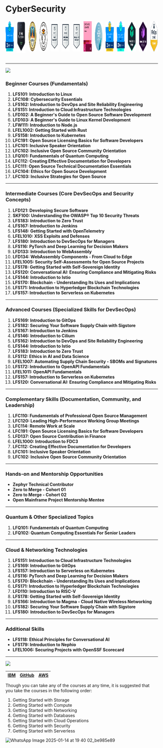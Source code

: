 # CyberSecurity

<div style='display:flex; align-items:center; gap: 10px;' align='center'>
<a href="https://www.credly.com/badges/aaf069f2-c02e-4313-8408-94a80aa5a818/public_url"><img src="https://github.com/akashdip2001/akashdip2001/raw/main/img/Badge/lfs101-introduction-to-linux.png" width="100px" height="100px" /></a>
<a href="https://www.credly.com/go/6C69ZOKh"><img src="https://github.com/akashdip2001/akashdip2001/raw/main/img/Badge/github-foundations.png" width="110px" height="110px" /></a>
<a href="https://www.linkedin.com/posts/akashdip2001_nasa-openscience-research-activity-7243236939678564352-q_rV"><img src="https://github.com/akashdip2001/akashdip2001/raw/main/img/Badge/nasa%20open%20science%20Badge.png" width="100px" height="100px" /></a>
<a href="https://badgr.com/public/assertions/S9quac7wTv6gBHZcz5lHzg?identity__email=akashdip.mahapatra.21@aot.edu.in"><img src="https://github.com/akashdip2001/akashdip2001/raw/main/img/Badge/Postman%20White%20badge.png" width="100px" height="100px" /></a>
<a href="https://www.credly.com/badges/998c7f5e-7081-4cd7-b8ee-153ece4d89f0/public_url"><img src="https://github.com/akashdip2001/akashdip2001/raw/main/img/Badge/aws-educate-introduction-to-cloud-101.png" width="100px" height="100px" /></a>
<a href="https://www.credly.com/badges/02600532-734a-44c4-954a-bc03105fa653/public_url"><img src="https://github.com/akashdip2001/akashdip2001/raw/main/img/Badge/aws-educate-getting-started-with-storage.png" width="100px" height="100px" /></a>
<a href="https://www.credly.com/badges/6ea09b08-c1f7-4035-ae3b-bf921004d224/public_url"><img src="https://github.com/akashdip2001/akashdip2001/raw/main/img/Badge/aws-educate-getting-started-with-security.png" width="100px" height="100px" /></a>
<a href="https://www.linkedin.com/posts/akashdip2001_ibm-cloud-computing-activity-7284828863606484992-LYd4"><img src="https://github.com/akashdip2001/akashdip2001/raw/main/img/Badge/IBM-cloud-computing-fundamentals.png" width="100px" height="100px" /></a>
<a href="https://www.linkedin.com/posts/akashdip2001_cloudcomputing-ai-googlecloud-activity-7278061329901363200-ZFyq/"><img src="https://github.com/akashdip2001/akashdip2001/raw/main/img/Badge/Cloud%20Technical%20Series%20App%20Dev%20&%20Infrastructure%20Edition.png" width="100px" height="100px" /></a>
<a href="https://www.linkedin.com/posts/the-linux-foundation-training-%26-certification_iac-opentofu-devops-activity-7280661407161860096-SSSJ"><img src="https://github.com/akashdip2001/akashdip2001/raw/main/img/Badge/lfel1009-getting-started-with-opentofu.png" width="100px" height="100px" /></a>
<a href="https://www.credly.com/badges/e0536338-418a-44c7-bae8-e4d47398f1e5/public_url"><img src="https://github.com/akashdip2001/akashdip2001/raw/main/img/Badge/lfel1007-automating-supply-chain-security-sboms-and.png" width="100px" height="100px" /></a>
<a href="http://verify.skilljar.com/c/ftvm76ers6tu"><img src="https://github.com/akashdip2001/akashdip2001/raw/main/img/Badge/Introduction%20to%20FinOps.png" width="100px" height="100px" /></a>
<a href="http://verify.skilljar.com/c/zbwf7vxha9yj"><img src="https://github.com/akashdip2001/akashdip2001/raw/main/img/Badge/Introduction%20to%20FOCUS.png" width="100px" height="100px" /></a>
<a href="https://www.linkedin.com/posts/akashdip2001_finops-cloudoptimization-devops-activity-7278651550309199872-Ad3P"><img src="https://github.com/akashdip2001/akashdip2001/raw/main/img/Badge/finops-certified-engineer.png" width="100px" height="100px" /></a>
</div>

</br>

---

<img src="https://user-images.githubusercontent.com/73097560/115834477-dbab4500-a447-11eb-908a-139a6edaec5c.gif">

### **Beginner Courses** (Fundamentals)
1. **LFS101: Introduction to Linux**
2. **LFC108: Cybersecurity Essentials**
3. **LFS162: Introduction to DevOps and Site Reliability Engineering**
4. **LFS151: Introduction to Cloud Infrastructure Technologies**
5. **LFD102: A Beginner's Guide to Open Source Software Development**
6. **LFD103: A Beginner's Guide to Linux Kernel Development**
7. **LFW111: Introduction to Node.js**
8. **LFEL1002: Getting Started with Rust**
9. **LFS158: Introduction to Kubernetes**
10. **LFC191: Open Source Licensing Basics for Software Developers**
11. **LFC101: Inclusive Speaker Orientation**
12. **LFC102: Inclusive Open Source Community Orientation**
13. **LFQ101: Fundamentals of Quantum Computing**
14. **LFC112: Creating Effective Documentation for Developers**
15. **LFC111: Open Source Technical Documentation Essentials**
16. **LFC104: Ethics for Open Source Development**
17. **LFC103: Inclusive Strategies for Open Source**

---

### **Intermediate Courses** (Core DevSecOps and Security Concepts)
1. **LFD121: Developing Secure Software**
2. **SKF100: Understanding the OWASP® Top 10 Security Threats**
3. **LFS183: Introduction to Zero Trust**
4. **LFS167: Introduction to Jenkins**
5. **LFS148: Getting Started with OpenTelemetry**
6. **LFEL1010: XSS Exploits and Defenses**
7. **LFS180: Introduction to DevSecOps for Managers**
8. **LFS116: PyTorch and Deep Learning for Decision Makers**
9. **LFD133: Introduction to WebAssembly**
10. **LFD134: WebAssembly Components - From Cloud to Edge**
11. **LFEL1005: Security Self-Assessments for Open Source Projects**
12. **LFS178: Getting Started with Self-Sovereign Identity**
13. **LFS120: Conversational AI: Ensuring Compliance and Mitigating Risks**
14. **LFS144: Introduction to Istio**
15. **LFS170: Blockchain - Understanding Its Uses and Implications**
16. **LFS171: Introduction to Hyperledger Blockchain Technologies**
17. **LFS157: Introduction to Serverless on Kubernetes**

---

### **Advanced Courses** (Specialized Skills for DevSecOps)
1. **LFS169: Introduction to GitOps**
2. **LFS182: Securing Your Software Supply Chain with Sigstore**
3. **LFS167: Introduction to Jenkins**
4. **LFS146: Introduction to Cilium**
5. **LFS162: Introduction to DevOps and Site Reliability Engineering**
6. **LFS144: Introduction to Istio**
7. **LFS183: Introduction to Zero Trust**
8. **LFS112: Ethics in AI and Data Science**
9. **LFEL1007: Automating Supply Chain Security - SBOMs and Signatures**
10. **LFS172: Introduction to OpenAPI Fundamentals**
11. **LFEL1011: OpenAPI Fundamentals**
12. **LFS157: Introduction to Serverless on Kubernetes**
13. **LFS120: Conversational AI: Ensuring Compliance and Mitigating Risks**

---

### **Complementary Skills** (Documentation, Community, and Leadership)
1. **LFC110: Fundamentals of Professional Open Source Management**
2. **LFC120: Leading High-Performance Working Group Meetings**
3. **LFC114: Remote Work at Scale**
4. **LFC191: Open Source Licensing Basics for Software Developers**
5. **LFD137: Open Source Contribution in Finance**
6. **LFEL1000: Introduction to FDC3**
7. **LFC112: Creating Effective Documentation for Developers**
8. **LFC101: Inclusive Speaker Orientation**
9. **LFC102: Inclusive Open Source Community Orientation**

---

### **Hands-on and Mentorship Opportunities**
- **Zephyr Technical Contributor**
- **Zero to Merge - Cohort 01**
- **Zero to Merge - Cohort 02**
- **Open Mainframe Project Mentorship Mentee**

---

### **Quantum & Other Specialized Topics**
1. **LFQ101: Fundamentals of Quantum Computing**
2. **LFQ102: Quantum Computing Essentials For Senior Leaders**

---

### **Cloud & Networking Technologies**
1. **LFS151: Introduction to Cloud Infrastructure Technologies**
2. **LFS169: Introduction to GitOps**
3. **LFS157: Introduction to Serverless on Kubernetes**
4. **LFS116: PyTorch and Deep Learning for Decision Makers**
5. **LFS170: Blockchain - Understanding Its Uses and Implications**
6. **LFS171: Introduction to Hyperledger Blockchain Technologies**
7. **LFD110: Introduction to RISC-V**
8. **LFS178: Getting Started with Self-Sovereign Identity**
9. **LFS166: Introduction to Magma - Cloud Native Wireless Networking**
10. **LFS182: Securing Your Software Supply Chain with Sigstore**
11. **LFS180: Introduction to DevSecOps for Managers**

---

### **Additional Skills**
- **LFS118: Ethical Principles for Conversational AI**
- **LFS179: Introduction to Nephio**
- **LFEL1006: Securing Projects with OpenSSF Scorecard**

---

<img src="https://user-images.githubusercontent.com/73097560/115834477-dbab4500-a447-11eb-908a-139a6edaec5c.gif">

| [IBM](https://bundles.yourlearning.ibm.com/skills/learn/#page/MKPYMVQVMPDW53J8) | [GitHub](https://resources.github.com/learn/certifications/) | [AWS](https://www.awseducate.com/student/s/content) |
| --- | --- | --- |

Though you can take any of the courses at any time, it is suggested that you take the courses in the following order:

1. Getting Started with Storage
2. Getting Started with Compute
3. Getting Started with Networking
4. Getting Started with Databases
5. Getting Started with Cloud Operations
6. Getting Started with Security
7. Getting Started with Serverless

![WhatsApp Image 2025-01-14 at 19 40 02_be985e89](https://github.com/user-attachments/assets/bc7af5be-cbd8-45dd-bb7d-7c19d76878be)

